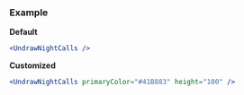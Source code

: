 ### Example

**Default**
```jsx
<UndrawNightCalls />
```

**Customized**
```jsx
<UndrawNightCalls primaryColor="#41B883" height="100" />
```
